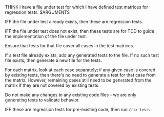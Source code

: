 THINK I have a file under test for which I have defined test matrices for regression
tests: $ARGUMENTS

IFF the file under test already exists, then these are regression tests.

IFF the file under test does not exist, then these tests are for TDD to guide
the implementation of the file under test.

Ensure that tests for that file cover all cases in the test matrices.

If a test file already exists, add any generated tests to the file. If no such test file exists, then generate a new file for the tests.

For each matrix, look at each case separately; if any given case is covered by
existing tests, then there's no need to generate a test for that case from the
matrix. However, remaining cases still need to be generated from the matrix if
they are not covered by existing tests.

Do not make any changes to any existing code files - we are only generating tests to validate behavior.

IFF these are regression tests for pre-existing code, then run `/fix-tests`.
